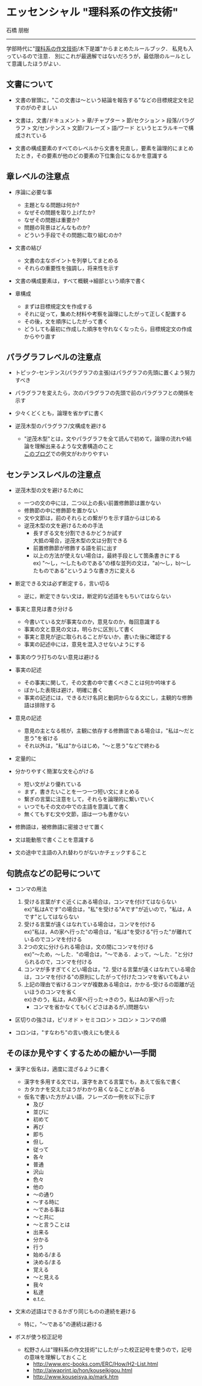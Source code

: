 # エッセンシャル "理科系の作文技術"

石橋 朋樹

---

学部時代に"[理科系の作文技術](https://www.amazon.co.jp/理科系の作文技術-中公新書-624-木下-是雄/dp/4121006240)/木下是雄"からまとめたルールブック．
私見も入っているので注意．
別にこれが最適解ではないだろうが，最低限のルールとして意識したほうがよい．

## 文書について

- 文書の冒頭に，"この文書は～という結論を報告する"などの目標規定文を記すのがのぞましい

- 文書は，文書/ドキュメント > 章/チャプター > 節/セクション > 段落/パラグラフ > 文/センテンス > 文節/フレーズ > 語/ワード というヒエラルキーで構成されている

- 文書の構成要素のすべてのレベルから文書を見直し，要素を論理的にまとめたとき，その要素が他のどの要素の下位集合になるかを意識する

## 章レベルの注意点

- 序論に必要な事
  - 主題となる問題は何か?
  - なぜその問題を取り上げたか?
  - なぜその問題は重要か?
  - 問題の背景はどんなものか?
  - どういう手段でその問題に取り組むのか?

- 文書の結び
  - 文書の主なポイントを列挙してまとめる
  - それらの重要性を強調し，将来性を示す

- 文書の構成要素は，すべて概観→細部という順序で書く

- 章構成
  - まずは目標規定文を作成する
  - それに従って，集めた材料や考察を論理にしたがって正しく配置する
  - その後，文を順序にしたがって書く
  - どうしても最初に作成した順序を守れなくなったら，目標規定文の作成からやり直す

## パラグラフレベルの注意点

- トピック-センテンス(パラグラフの主張)はパラグラフの先頭に置くよう努力すべき

- パラグラフを変えたら，次のパラグラフの先頭で前のパラグラフとの関係を示す

- 少々くどくとも，論理を省かずに書く

- 逆茂木型のパラグラフ/文構成を避ける
  - "逆茂木型"とは，文やパラグラフを全て読んで初めて，論理の流れや結論を理解出来るような文書構造のこと  
    [このブログ](http://tangoya.blog95.fc2.com/blog-entry-295.html)での例文がわかりやすい

## センテンスレベルの注意点

- 逆茂木型の文を避けるために
  - 一つの文の中には，二つ以上の長い前置修飾節は置かない
  - 修飾節の中に修飾節を置かない
  - 文や文節は，前のそれらとの繋がりを示す語からはじめる
  - 逆茂木型の文を避けるための手法
    - 長すぎる文を分割できるかどうか試す  
      大抵の場合，逆茂木型の文は分割できる
    - 前置修飾節が修飾する語を前に出す
    - 以上の方法が使えない場合は，最終手段として箇条書きにする  
      ex) "～し，～したものである"の様な並列の文は，"a)～し，b)～したものである"というような書き方に変える

- 断定できる文は必ず断定する，言い切る
  - 逆に，断定できない文は，断定的な述語をもちいてはならない

- 事実と意見は書き分ける
  - 今書いている文が事実なのか，意見なのか，毎回意識する
  - 事実の文と意見の文は，明らかに区別して書く
  - 事実と意見が逆に取られることがないか，書いた後に確認する
  - 事実の記述中には，意見を混入させないようにする

- 事実のウラ打ちのない意見は避ける

- 事実の記述
  - その事実に関して，その文書の中で書くべきことは何か吟味する
  - ぼかした表現は避け，明確に書く
  - 事実の記述には，できるだけ名詞と動詞からなる文にし，主観的な修飾語は排除する

- 意見の記述
  - 意見の主となる核が，主観に依存する修飾語である場合は，"私は～だと思う"を省ける
  - それ以外は，"私は"からはじめ，"～と思う"などで終わる

- 定量的に

- 分かりやすく簡潔な文を心がける
  - 短い文がより優れている
  - まず，書きたいことを一つ一つ短い文にまとめる
  - 繋ぎの言葉に注意をして，それらを論理的に繋いでいく
  - いつでもその文の中での主語を意識して書く
  - 無くてもすむ文や文節，語は一つも書かない

- 修飾語は，被修飾語に密接させて置く

- 文は能動態で書くことを意識する

- 文の途中で主語の入れ替わりがないかチェックすること

## 句読点などの記号について

- コンマの用法
  1. 受ける言葉がすぐ近くにある場合は，コンマを付けてはならない  
     ex)"私はAです"の場合は，"私"を受ける"Aです"が近いので，"私は，Aです"としてはならない
  2. 受ける言葉が遠くはなれている場合は，コンマを付ける  
     ex)"私は，Aの家へ行った"の場合は，"私は"を受ける"行った"が離れているのでコンマを付ける
  3. 2つの文に分けられる場合は，文の間にコンマを付ける  
     ex)"～ため，～した．"の場合は，"～である．よって，～した．"と分けられるので，コンマを付ける
  4. コンマが多すぎてくどい場合は，"2. 受ける言葉が遠くはなれている場合は，コンマを付ける"の原則にしたがって付けたコンマを省いてもよい
  5. 上記の理由で省けるコンマが複数ある場合は，かかる-受けるの距離が近いほうのコンマを省く  
    ex)きのう，私は，Aの家へ行った→きのう，私はAの家へ行った
      - コンマを省かなくても(くどさはあるが，)問題ない

- 区切りの強さは，ピリオド > セミコロン > コロン > コンマの順

- コロンは，"すなわち"の言い換えにも使える

## そのほか見やすくするための細かい一手間

- 漢字と仮名は，適度に混ざるように書く
  - 漢字を多用する文では，漢字をあてる言葉でも，あえて仮名で書く
  - カタカナを交えたほうがわかり易くなることがある
  - 仮名で書いた方がよい語，フレーズの一例を以下に示す
    - 及び
    - 並びに
    - 初めて
    - 再び
    - 即ち
    - 但し
    - 従って
    - 各々
    - 普通
    - 沢山
    - 色々
    - 他の
    - ～の通り
    - ～する時に
    - ～である事は
    - ～と共に
    - ～と言うことは
    - 出来る
    - 分かる
    - 行う
    - 始める/まる
    - 決める/まる
    - 覚える
    - 〜と見える
    - 我々
    - 私達
    - e.t.c.

- 文末の述語はできるかぎり同じものの連続を避ける
  - 特に，"～である"の連続は避ける

- ボスが使う校正記号
  - 松野さんは"理科系の作文技術"にしたがった校正記号を使うので，記号の意味を理解しておくこと
    - http://www.erc-books.com/ERC/How/H2-List.html
    - http://aiwaprint.jp/hon/kouseikigou.html
    - http://www.kouseisya.jp/mark.htm

<!-- vim: set foldmethod=marker : -->
